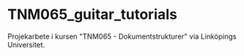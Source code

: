 TNM065_guitar_tutorials
=======================

Projekarbete i kursen "TNM065 - Dokumentstrukturer" via Linköpings Universitet.
